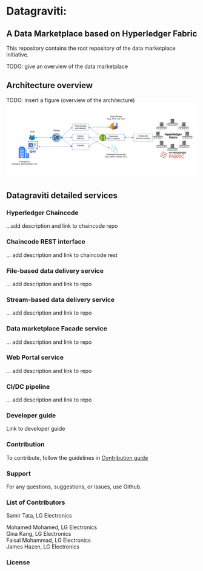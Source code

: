 # Datagraviti: 
## A Data Marketplace based on Hyperledger Fabric
This repository contains the root repository of the data marketplace initiative.


TODO: give an overview of the data marketplace

## Architecture overview
TODO: insert a figure (overview of the architecture)
<img src="images/architecture.png" width="1000">

## Datagraviti detailed services

### Hyperledger Chaincode
...add description and link to chaincode repo

### Chaincode REST interface
... add description and link to chaincode rest

### File-based data delivery service
... add description and link to repo

### Stream-based data delivery service
... add description and link to repo

### Data marketplace Facade service
... add description and link to repo

### Web Portal service
... add description and link to repo

### CI/DC pipeline
... add description and link to repo

### Developer guide
Link to developer guide

### Contribution
To contribute, follow the guidelines in [Contribution guide](contribution-guide.md)

### Support
For any questions, suggestions, or issues, use Github.

### List of Contributors
Samir Tata, LG Electronics

Mohamed Mohamed, LG Electronics \
Gina Kang, LG Electronics \
Faisal Mohammad, LG Electronics \
James Hazen, LG Electronics


### License
